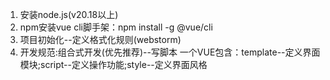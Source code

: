 1. 安装node.js(v20.18以上)
2. npm安装vue cli脚手架：npm install -g @vue/cli
3. 项目初始化--定义格式化规则(webstorm)
4. 开发规范:组合式开发(优先推荐)--写脚本
   一个VUE包含：template--定义界面模块;script--定义操作功能;style--定义界面风格
